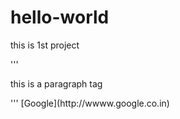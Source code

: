 # hello-world
this is 1st project

'''
<p> this is a paragraph tag</p>
'''
[Google](http://wwww.google.co.in)